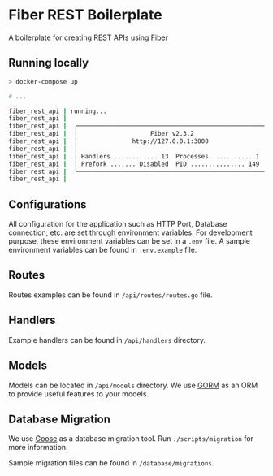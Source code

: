 # Fiber REST Boilerplate

A boilerplate for creating REST APIs using [Fiber](https://gofiber.io/)

## Running locally

```bash
> docker-compose up

# ...

fiber_rest_api | running...
fiber_rest_api |
fiber_rest_api |  ┌───────────────────────────────────────────────────┐
fiber_rest_api |  │                    Fiber v2.3.2                   │
fiber_rest_api |  │               http://127.0.0.1:3000               │
fiber_rest_api |  │                                                   │
fiber_rest_api |  │ Handlers ............ 13  Processes ........... 1 │
fiber_rest_api |  │ Prefork ....... Disabled  PID ............... 149 │
fiber_rest_api |  └───────────────────────────────────────────────────┘
fiber_rest_api |
```

## Configurations

All configuration for the application such as HTTP Port, Database connection, etc. are set through environment variables. For development purpose, these environment variables can be set in a `.env` file. A sample environment variables can be found in `.env.example` file.

## Routes

Routes examples can be found in `/api/routes/routes.go` file.

## Handlers

Example handlers can be found in `/api/handlers` directory.

## Models

Models can be located in `/api/models` directory. We use [GORM](https://gorm.io/) as an ORM to provide useful features to your models.

## Database Migration

We use [Goose](https://github.com/pressly/goose) as a database migration tool. Run `./scripts/migration` for more information.

Sample migration files can be found in `/database/migrations`.
